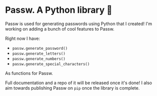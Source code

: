 # Passw. A Python library 🦄

Passw is used for generating passwords using Python that I created! I'm working on adding a bunch of cool features to Passw.

Right now I have:
* `passw.generate_password()`
* `passw.generate_letters()`
* `passw.generate_numbers()`
* `passw.generate_special_characters()`

As functions for Passw.

Full documentation and a repo of it will be released once it's done! I also aim towards publishing Passw on `pip` once the library is complete.
